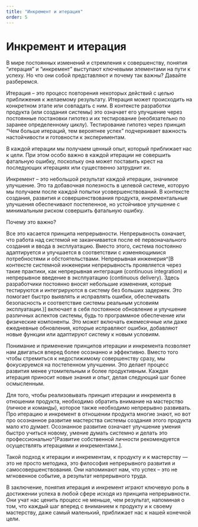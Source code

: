 ```yaml
---
title: "Инкремент и итерация"
order: 5
---
```


# Инкремент и итерация

В мире постоянных изменений и стремления к совершенству, понятия “итерация” и “инкремент” выступают ключевыми элементами на пути к успеху. Но что они собой представляют и почему так важны? Давайте разберемся.

Итерация – это процесс повторения некоторых действий с целью приближения к желаемому результату. Итерация может происходить на конкретном этапе или совпадать с ним. В контексте разработки продукта (или создания системы) это означает его улучшение через постоянные постановки гипотез и их тестирование (необязательно по заранее определенному циклу). Тестирование гипотез через принцип “Чем больше итераций, тем вероятнее успех” подчеркивает важность настойчивости и готовности к экспериментам.

В каждой итерации мы получаем ценный опыт, который приближает нас к цели. При этом особо важно в каждой итерации не совершить фатальную ошибку, поскольку она может поставить крест на последующих итерациях или существенно затруднит их.

Инкремент – это небольшой результат каждой итерации, значимое улучшение. Это та добавочная полезность в целевой системе, которую мы получаем после каждой попытки усовершенствований. В контексте создания, развития и совершенствования продукта, инкрементальные улучшения обеспечивают постепенное, но устойчивое улучшение с минимальным риском совершить фатальную ошибку.

Почему это важно?

Все это касается принципа непрерывности. Непрерывность означает, что работа над системой не заканчивается после её первоначального создания и ввода в эксплуатацию. Вместо этого, система постоянно адаптируется и улучшается в соответствии с изменяющимися потребностями и обстоятельствами. Непрерывная инженерия^[В контексте системной инженерии непрерывность проявляется через такие практики, как непрерывная интеграция (continuous integration) и непрерывное введение в эксплуатацию (continuous delivery). Здесь разработчики постоянно вносят небольшие изменения, которые тестируются и интегрируются в систему без больших задержек. Это помогает быстро выявлять и исправлять ошибки, обеспечивать безопасность и соответствие системы реальным условиям эксплуатации.)] включает в себя постоянное обновление и улучшение различных аспектов системы, будь то программное обеспечение или физические компоненты. Это может включать ежемесячные или даже ежедневные обновления, которые исправляют ошибки, добавляют новые функции или адаптируют систему к новым условиям.

Понимание и применение принципов итерации и инкремента позволяет нам двигаться вперед более осознанно и эффективно. Вместо того чтобы стремиться к недостижимому совершенству сразу, мы фокусируемся на постепенном улучшении. Это делает процесс развития менее утомительным и более продуктивным. Каждая итерация приносит новые знания и опыт, делая следующий шаг более осмысленным.

Для того, чтобы реализовывать принцип итерации и инкремента в отношении продукта, необходимо обратить внимание на мастерство (личное и команды), которое также необходимо непрерывно развивать. Про итерацию и инкремент в отношении продукта многие знают, но вот про осознанное развитие мастерства системы создания этого продукта мало кто думает. Осознанное развитие означает улучшение умения быстро учиться новому, умение думать системно и делать это профессионально^[Развитие собственной личности рекомендуется осуществлять итерациями и инкрементами.].

Такой подход к итерации и инкрементам, к продукту и к мастерству — это не просто методика, это философия непрерывного развития и самосовершенствования. Они напоминают нам, что успех – это не мгновенное событие, а результат непрерывного труда.

В заключение, понятия итерация и инкремент играют ключевую роль в достижении успеха в любой сфере исходя из принципа непрерывности. Они учат нас ценить процесс не меньше, чем результат, напоминая о том, что каждый шаг вперед с вниманием к продукту и к своему мастерству, даже самый маленький, приближает нас к нашей конечной цели.

